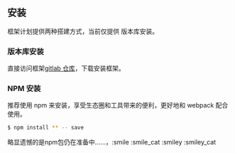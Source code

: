## 安装

框架计划提供两种搭建方式，当前仅提供 版本库安装。


### 版本库安装

直接访问框架[gitlab 仓库](xxx)，下载安装框架。


### NPM 安装

推荐使用 npm 来安装，享受生态圈和工具带来的便利，更好地和 webpack 配合使用。

```bash
$ npm install ** -- save
```
略显遗憾的是npm包仍在准备中……，:smile :smile_cat :smiley :smiley_cat
